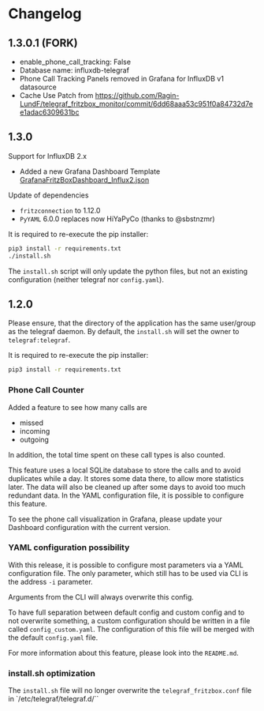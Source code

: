 # Changelog

## 1.3.0.1 (FORK)
- enable_phone_call_tracking: False
- Database name: influxdb-telegraf
- Phone Call Tracking Panels removed in Grafana for InfluxDB v1 datasource
- Cache Use Patch from https://github.com/Ragin-LundF/telegraf_fritzbox_monitor/commit/6dd68aaa53c951f0a84732d7ee1adac6309631bc



## 1.3.0
Support for InfluxDB 2.x

- Added a new Grafana Dashboard Template [GrafanaFritzBoxDashboard_Influx2.json](GrafanaFritzBoxDashboard_Influx2.json)

Update of dependencies

- `fritzconnection` to 1.12.0
- `PyYAML` 6.0.0 replaces now HiYaPyCo (thanks to @sbstnzmr)

It is required to re-execute the pip installer:

```bash
pip3 install -r requirements.txt
./install.sh
```

The `install.sh` script will only update the python files, but not an existing configuration (neither telegraf nor `config.yaml`).

## 1.2.0

Please ensure, that the directory of the application has the same user/group as the telegraf daemon.
By default, the `install.sh` will set the owner to `telegraf:telegraf`.

It is required to re-execute the pip installer:

```bash
pip3 install -r requirements.txt
```

### Phone Call Counter
Added a feature to see how many calls are
- missed
- incoming
- outgoing

In addition, the total time spent on these call types is also counted.

This feature uses a local SQLite database to store the calls and to avoid duplicates while a day.
It stores some data there, to allow more statistics later.
The data will also be cleaned up after some days to avoid too much redundant data.
In the YAML configuration file, it is possible to configure this feature. 

To see the phone call visualization in Grafana, please update your Dashboard configuration with the current version.

### YAML configuration possibility
With this release, it is possible to configure most parameters via a YAML configuration file.
The only parameter, which still has to be used via CLI is the address `-i` parameter.

Arguments from the CLI will always overwrite this config.

To have full separation between default config and custom config and to not overwrite something, a custom configuration should be written in a file called `config_custom.yaml`.
The configuration of this file will be merged with the default `config.yaml` file.

For more information about this feature, please look into the `README.md`.

### install.sh optimization
The `install.sh` file will no longer overwrite the `telegraf_fritzbox.conf` file in `/etc/telegraf/telegraf.d/`` 
